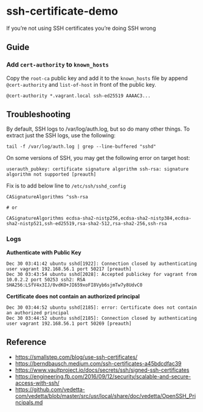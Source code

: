 # ssh-certificate-demo

If you’re not using SSH certificates you’re doing SSH wrong

## Guide

### Add `cert-authority` to `known_hosts`

Copy the `root-ca` public key and add it to the `known_hosts` file by append `@cert-authority` and `list-of-host` in front of the public key.

```
@cert-authority *.vagrant.local ssh-ed25519 AAAAC3...
```

## Troubleshooting

By default, SSH logs to /var/log/auth.log, but so do many other things. To extract just the SSH logs, use the following:

```
tail -f /var/log/auth.log | grep --line-buffered "sshd"
```

On some versions of SSH, you may get the following error on target host:

```
userauth_pubkey: certificate signature algorithm ssh-rsa: signature algorithm not supported [preauth]
```

Fix is to add below line to `/etc/ssh/sshd_config`

```
CASignatureAlgorithms ^ssh-rsa

# or

CASignatureAlgorithms ecdsa-sha2-nistp256,ecdsa-sha2-nistp384,ecdsa-sha2-nistp521,ssh-ed25519,rsa-sha2-512,rsa-sha2-256,ssh-rsa
```

### Logs

**Authenticate with Public Key**

```log
Dec 30 03:41:42 ubuntu sshd[1922]: Connection closed by authenticating user vagrant 192.168.56.1 port 50217 [preauth]
Dec 30 03:43:54 ubuntu sshd[2028]: Accepted publickey for vagrant from 10.0.2.2 port 50253 ssh2: RSA SHA256:LSfV4x3IJ/0vdKO+JI659xoFI8Vyb6sjmTw7y8UdvC0
```

**Certificate does not contain an authorized principal**

```log
Dec 30 03:44:52 ubuntu sshd[2185]: error: Certificate does not contain an authorized principal
Dec 30 03:44:52 ubuntu sshd[2185]: Connection closed by authenticating user vagrant 192.168.56.1 port 50269 [preauth]
```

## Reference

- https://smallstep.com/blog/use-ssh-certificates/
- https://berndbausch.medium.com/ssh-certificates-a45bdcdfac39
- https://www.vaultproject.io/docs/secrets/ssh/signed-ssh-certificates
- https://engineering.fb.com/2016/09/12/security/scalable-and-secure-access-with-ssh/
- https://github.com/vedetta-com/vedetta/blob/master/src/usr/local/share/doc/vedetta/OpenSSH_Principals.md
